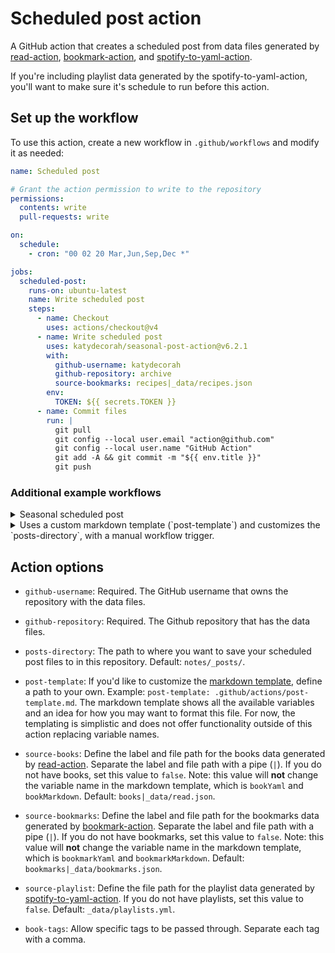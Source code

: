 # Scheduled post action

A GitHub action that creates a scheduled post from data files generated by [read-action](https://github.com/katydecorah/read-action), [bookmark-action](https://github.com/katydecorah/bookmark-action), and [spotify-to-yaml-action](https://github.com/katydecorah/spotify-to-yaml-action).

If you're including playlist data generated by the spotify-to-yaml-action, you'll want to make sure it's schedule to run before this action.

<!-- START GENERATED DOCUMENTATION -->

## Set up the workflow

To use this action, create a new workflow in `.github/workflows` and modify it as needed:

```yml
name: Scheduled post

# Grant the action permission to write to the repository
permissions:
  contents: write
  pull-requests: write

on:
  schedule:
    - cron: "00 02 20 Mar,Jun,Sep,Dec *"

jobs:
  scheduled-post:
    runs-on: ubuntu-latest
    name: Write scheduled post
    steps:
      - name: Checkout
        uses: actions/checkout@v4
      - name: Write scheduled post
        uses: katydecorah/seasonal-post-action@v6.2.1
        with:
          github-username: katydecorah
          github-repository: archive
          source-bookmarks: recipes|_data/recipes.json
        env:
          TOKEN: ${{ secrets.TOKEN }}
      - name: Commit files
        run: |
          git pull
          git config --local user.email "action@github.com"
          git config --local user.name "GitHub Action"
          git add -A && git commit -m "${{ env.title }}"
          git push
```

### Additional example workflows

<details>
<summary>Seasonal scheduled post</summary>

```yml
name: Seasonal scheduled post

on:
  schedule:
    - cron: "00 02 20 Mar,Jun,Sep,Dec *"

jobs:
  scheduled-post:
    runs-on: ubuntu-latest
    name: Write scheduled post
    steps:
      - name: Checkout
        uses: actions/checkout@v4
      - name: Setpost title and date
        run: |
          MONTH=$(date +%m)
          YEAR=$(date +%Y)
          case $MONTH in
            03)
              echo "POST_TITLE=$(($YEAR - 1))/${YEAR} Winter" >> $GITHUB_ENV
              echo "START_DATE=$(($YEAR - 1))-12-20" >> $GITHUB_ENV
              echo "END_DATE=${YEAR}-03-20" >> $GITHUB_ENV
              ;;
            06)
              echo "POST_TITLE=${YEAR} Spring" >> $GITHUB_ENV
              echo "START_DATE=${YEAR}-03-20" >> $GITHUB_ENV
              echo "END_DATE=${YEAR}-06-20" >> $GITHUB_ENV
              ;;
            09)
              echo "POST_TITLE=${YEAR} Summer" >> $GITHUB_ENV
              echo "START_DATE=${YEAR}-06-20" >> $GITHUB_ENV
              echo "END_DATE=${YEAR}-09-20" >> $GITHUB_ENV
              ;;
            12)
              echo "POST_TITLE=${YEAR} Fall" >> $GITHUB_ENV
              echo "START_DATE=${YEAR}-09-20" >> $GITHUB_ENV
              echo "END_DATE=${YEAR}-12-20" >> $GITHUB_ENV
              ;;
          esac
      - name: Write scheduled post
        uses: katydecorah/seasonal-post-action@v6.2.1
        with:
          github-username: katydecorah
          github-repository: archive
          source-bookmarks: recipes|_data/recipes.json
          book-tags: "recommend,skip"
          start-date: ${{ env.START_DATE }}
          end-date: ${{ env.END_DATE }}
          post-title: ${{ env.POST_TITLE }}
        env:
          TOKEN: ${{ secrets.TOKEN }}
      - name: Commit files
        run: |
          git pull
          git config --local user.email "action@github.com"
          git config --local user.name "GitHub Action"
          git add -A && git commit -m "${{ env.POST_TITLE }}"
          git push
```

</details>

<details>
<summary>Uses a custom markdown template (`post-template`) and customizes the `posts-directory`, with a manual workflow trigger.</summary>

```yml
name: Uses a custom markdown template (`post-template`) and customizes the `posts-directory`, with a manual workflow trigger.

on:
  workflow_dispatch:
    inputs:
      start-date:
        description: "The start date for the post in the format YYYY-MM-DD"
        type: string
        required: true
      end-date:
        description: "The end date for the post in the format YYYY-MM-DD"
        type: string
        required: true
      post-title:
        description: "The title of the post"
        type: string
        required: true

jobs:
  scheduled-post:
    runs-on: ubuntu-latest
    name: Write scheduled post
    steps:
      - name: Checkout
        uses: actions/checkout@v4
      - name: Write scheduled post
        uses: katydecorah/seasonal-post-action@v6.2.1
        with:
          github-username: katydecorah
          github-repository: archive
          post-template: .github/actions/post-template-basic.md
          posts-directory: books/
          source-bookmarks: recipes|_data/recipes.json
        env:
          TOKEN: ${{ secrets.TOKEN }}
      - name: Commit files
        run: |
          git pull
          git config --local user.email "action@github.com"
          git config --local user.name "GitHub Action"
          git add -A && git commit -m "${{ env.title }}"
          git push
```

</details>

## Action options

- `github-username`: Required. The GitHub username that owns the repository with the data files.

- `github-repository`: Required. The Github repository that has the data files.

- `posts-directory`: The path to where you want to save your scheduled post files to in this repository. Default: `notes/_posts/`.

- `post-template`: If you'd like to customize the [markdown template](src/template.md), define a path to your own. Example: `post-template: .github/actions/post-template.md`. The markdown template shows all the available variables and an idea for how you may want to format this file. For now, the templating is simplistic and does not offer functionality outside of this action replacing variable names.

- `source-books`: Define the label and file path for the books data generated by [read-action](https://github.com/katydecorah/read-action). Separate the label and file path with a pipe (`|`). If you do not have books, set this value to `false`. Note: this value will **not** change the variable name in the markdown template, which is `bookYaml` and `bookMarkdown`. Default: `books|_data/read.json`.

- `source-bookmarks`: Define the label and file path for the bookmarks data generated by [bookmark-action](https://github.com/katydecorah/bookmark-action). Separate the label and file path with a pipe (`|`). If you do not have bookmarks, set this value to `false`. Note: this value will **not** change the variable name in the markdown template, which is `bookmarkYaml` and `bookmarkMarkdown`. Default: `bookmarks|_data/bookmarks.json`.

- `source-playlist`: Define the file path for the playlist data generated by [spotify-to-yaml-action](https://github.com/katydecorah/spotify-to-yaml-action). If you do not have playlists, set this value to `false`. Default: `_data/playlists.yml`.

- `book-tags`: Allow specific tags to be passed through. Separate each tag with a comma.
<!-- END GENERATED DOCUMENTATION -->
